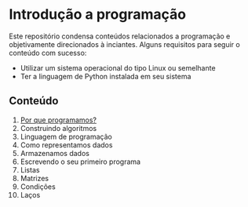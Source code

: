 # Introdução a programação

Este repositório condensa conteúdos relacionados a programação e objetivamente direcionados à inciantes. Alguns requisitos para seguir o conteúdo com sucesso:

- Utilizar um sistema operacional do tipo Linux ou semelhante 
- Ter a linguagem de Python instalada em seu sistema

## Conteúdo

1. [Por que programamos?](por-que-programamos/README.md)
0. Construindo algoritmos
0. Linguagem de programação
0. Como representamos dados
0. Armazenamos dados
0. Escrevendo o seu primeiro programa
0. Listas
0. Matrizes
0. Condições
0. Laços